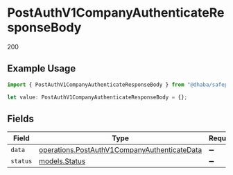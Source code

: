 # PostAuthV1CompanyAuthenticateResponseBody

200

## Example Usage

```typescript
import { PostAuthV1CompanyAuthenticateResponseBody } from "@dhaba/safepay-ts/models/operations";

let value: PostAuthV1CompanyAuthenticateResponseBody = {};
```

## Fields

| Field                                                                                                        | Type                                                                                                         | Required                                                                                                     | Description                                                                                                  |
| ------------------------------------------------------------------------------------------------------------ | ------------------------------------------------------------------------------------------------------------ | ------------------------------------------------------------------------------------------------------------ | ------------------------------------------------------------------------------------------------------------ |
| `data`                                                                                                       | [operations.PostAuthV1CompanyAuthenticateData](../../models/operations/postauthv1companyauthenticatedata.md) | :heavy_minus_sign:                                                                                           | N/A                                                                                                          |
| `status`                                                                                                     | [models.Status](../../models/status.md)                                                                      | :heavy_minus_sign:                                                                                           | N/A                                                                                                          |